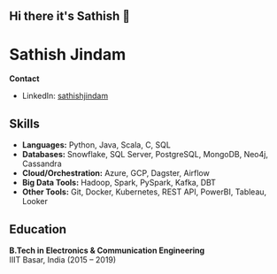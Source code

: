 ## Hi there it's Sathish 👋

# Sathish Jindam

**Contact**  
- LinkedIn: [sathishjindam](https://www.linkedin.com/in/sathishjindam)

## Skills
- **Languages:** Python, Java, Scala, C, SQL
- **Databases:** Snowflake, SQL Server, PostgreSQL, MongoDB, Neo4j, Cassandra
- **Cloud/Orchestration:** Azure, GCP, Dagster, Airflow
- **Big Data Tools:** Hadoop, Spark, PySpark, Kafka, DBT
- **Other Tools:** Git, Docker, Kubernetes, REST API, PowerBI, Tableau, Looker

## Education
**B.Tech in Electronics & Communication Engineering**  
IIIT Basar, India (2015 – 2019)

